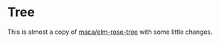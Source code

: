 # Tree

This is almost a copy of [maca/elm-rose-tree](https://package.elm-lang.org/packages/maca/elm-rose-tree/latest/) with some little changes.
